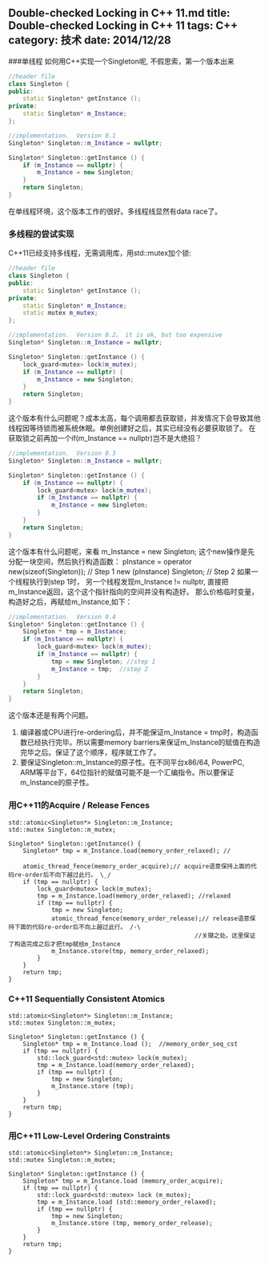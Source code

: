 Double-checked Locking in C++ 11.md
title: Double-checked Locking in C++ 11
tags: C++ 
category: 技术
date: 2014/12/28
---
###单线程
如何用C++实现一个Singleton呢, 不假思索，第一个版本出来
```cpp
//header file
class Singleton {
public:
	static Singleton* getInstance ();
private:
	static Singleton* m_Instance;
};

//implementation.  Version 0.1
Singleton* Singleton::m_Instance = nullptr;

Singleton* Singleton::getInstance () {
	if (m_Instance == nullptr) {
		m_Instance = new Singleton;
	}
	return Singleton;
}

```
在单线程环境，这个版本工作的很好。多线程线显然有data race了。

### 多线程的尝试实现
C++11已经支持多线程，无需调用库，用std::mutex加个锁:

```cpp
//header file
class Singleton {
public:
	static Singleton* getInstance ();
private:
	static Singleton* m_Instance;
	static mutex m_mutex;
};

//implementation.  Version 0.2。 it is ok, but too expensive
Singleton* Singleton::m_Instance = nullptr;

Singleton* Singleton::getInstance () {
	lock_guard<mutex> lock(m_mutex);
	if (m_Instance == nullptr) {
		m_Instance = new Singleton;
	}
	return Singleton;
}

```
这个版本有什么问题呢？成本太高，每个调用都去获取锁，并发情况下会导致其他线程因等待锁而被系统休眠。单例创建好之后，其实已经没有必要获取锁了。
在获取锁之前再加一个if(m_Instance == nullptr)岂不是大绝招？
```cpp
//implementation.  Version 0.3
Singleton* Singleton::m_Instance = nullptr;

Singleton* Singleton::getInstance () {
	if (m_Instance == nullptr) {
		lock_guard<mutex> lock(m_mutex);
		if (m_Instance == nullptr) {
			m_Instance = new Singleton;
		}
	}
	return Singleton;
}
```
这个版本有什么问题呢，来看 m_Instance = new Singleton; 这个new操作是先分配一块空间，然后执行构造函数：
pInstance = operator new(sizeof(Singleton)); // Step 1
new (pInstance) Singleton; // Step 2
如果一个线程执行到step 1时， 另一个线程发现m_Instance != nullptr, 直接把m_Instance返回，这个这个指针指向的空间并没有构造好。
那么价格临时变量， 构造好之后，再赋给m_Instance,如下：
```cpp
//implementation.  Version 0.4
Singleton* Singleton::getInstance () {
	Singleton * tmp = m_Instance;
	if (m_Instance == nullptr) {
		lock_guard<mutex> lock(m_mutex);
		if (m_Instance == nullptr) {
			tmp = new Singleton; //step 1
			m_Instance = tmp;  //step 2
		}
	}
	return Singleton;
}
```
这个版本还是有两个问题。
1. 编译器或CPU进行re-ordering后，并不能保证m_Instance = tmp时，构造函数已经执行完毕。所以需要memory barriers来保证m_Instance的赋值在构造完毕之后。保证了这个顺序，程序就工作了。
2. 要保证Singleton::m_Instance的原子性。在不同平台x86/64, PowerPC, ARM等平台下，64位指针的赋值可能不是一个汇编指令。所以要保证m_Instance的原子性。

### 用C++11的Acquire / Release Fences 
```
std::atomic<Singleton*> Singleton::m_Instance;
std::mutex Singleton::m_mutex;

Singleton* Singleton::getInstance() {
    Singleton* tmp = m_Instance.load(memory_order_relaxed); //

    atomic_thread_fence(memory_order_acquire);// acquire语意保持上面的代码re-order后不向下越过此行。 \_/
    if (tmp == nullptr) {
        lock_guard<mutex> lock(m_mutex);
        tmp = m_Instance.load(memory_order_relaxed); //relaxed 
        if (tmp == nullptr) {
            tmp = new Singleton;
            atomic_thread_fence(memory_order_release);// release语意保持下面的代码re-order后不向上越过此行。 /-\
            										//关键之处。这里保证了构造完成之后才把tmp赋给m_Instance
            m_Instance.store(tmp, memory_order_relaxed);
        }
    }
    return tmp;
}
```

### C++11 Sequentially Consistent Atomics
```
std::atomic<Singleton*> Singleton::m_Instance;
std::mutex Singleton::m_mutex;

Singleton* Singleton::getInstance () {
    Singleton* tmp = m_Instance.load ();  //memory_order_seq_cst
    if (tmp == nullptr) {
        std::lock_guard<std::mutex> lock(m_mutex);
        tmp = m_Instance.load(memory_order_relaxed);
        if (tmp == nullptr) {
            tmp = new Singleton;
            m_Instance.store (tmp);
        }
    }
    return tmp;
}
```

### 用C++11 Low-Level Ordering Constraints
```
std::atomic<Singleton*> Singleton::m_Instance;
std::mutex Singleton::m_mutex;

Singleton* Singleton::getInstance () {
    Singleton* tmp = m_Instance.load (memory_order_acquire);
    if (tmp == nullptr) {
        std::lock_guard<std::mutex> lock (m_mutex);
        tmp = m_Instance.load (std::memory_order_relaxed);
        if (tmp == nullptr) {
            tmp = new Singleton;
            m_Instance.store (tmp, memory_order_release);
        }
    }
    return tmp;
}
```